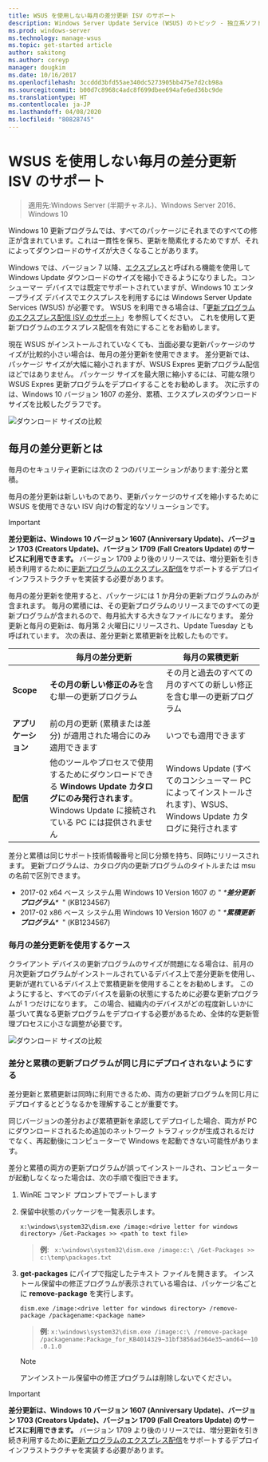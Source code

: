```yaml
---
title: WSUS を使用しない毎月の差分更新 ISV のサポート
description: Windows Server Update Service (WSUS) のトピック - 独立系ソフトウェア ベンダー (ISV) が WSUS Express 更新プログラム配信ではなく毎月の差分更新プログラムを一時的に使用してパッケージ サイズを小さくする方法
ms.prod: windows-server
ms.technology: manage-wsus
ms.topic: get-started article
author: sakitong
ms.author: coreyp
manager: dougkim
ms.date: 10/16/2017
ms.openlocfilehash: 3ccddd3bfd55ae340dc5273905bb475e7d2cb98a
ms.sourcegitcommit: b00d7c8968c4adc8f699dbee694afe6ed36bc9de
ms.translationtype: HT
ms.contentlocale: ja-JP
ms.lasthandoff: 04/08/2020
ms.locfileid: "80828745"
---
```

# <a name="monthly-delta-update-isv-support-without-wsus"></a>WSUS を使用しない毎月の差分更新 ISV のサポート

>適用先:Windows Server (半期チャネル)、Windows Server 2016、Windows 10

Windows 10 更新プログラムでは、すべてのパッケージにそれまでのすべての修正が含まれています。これは一貫性を保ち、更新を簡素化するためですが、それによってダウンロードのサイズが大きくなることがあります。  

Windows では、バージョン 7 以降、[エクスプレス](https://technet.microsoft.com/library/cc708456(v=ws.10).aspx#Anchor_2)と呼ばれる機能を使用して Windows Update ダウンロードのサイズを縮小できるようになりました。コンシューマー デバイスでは既定でサポートされていますが、Windows 10 エンタープライズ デバイスでエクスプレスを利用するには Windows Server Update Services (WSUS) が必要です。 WSUS を利用できる場合は、「[更新プログラムのエクスプレス配信 ISV のサポート](express-update-delivery-ISV-support.md)」を参照してください。 これを使用して更新プログラムのエクスプレス配信を有効にすることをお勧めします。 

現在 WSUS がインストールされていなくても、当面必要な更新パッケージのサイズが比較的小さい場合は、毎月の差分更新を使用できます。 差分更新では、パッケージ サイズが大幅に縮小されますが、WSUS Expres 更新プログラム配信ほどではありません。 パッケージ サイズを最大限に縮小するには、可能な限り WSUS Expres 更新プログラムをデプロイすることをお勧めします。 次に示すのは、Windows 10 バージョン 1607 の差分、累積、エクスプレスのダウンロード サイズを比較したグラフです。

![ダウンロード サイズの比較](../../media/express-update-delivery-isv-support/delta-1.png)

## <a name="what-is-monthly-delta-update"></a>毎月の差分更新とは

毎月のセキュリティ更新には次の 2 つのバリエーションがあります:差分と累積。

毎月の差分更新は新しいものであり、更新パッケージのサイズを縮小するために WSUS を使用できない ISV 向けの暫定的なソリューションです。

>[!IMPORTANT]
>**差分更新は、Windows 10 バージョン 1607 (Anniversary Update)、バージョン 1703 (Creators Update)、バージョン 1709 (Fall Creators Update) のサービスに利用できます。** バージョン 1709 より後のリリースでは、増分更新を引き続き利用するために[更新プログラムのエクスプレス配信](express-update-delivery-ISV-support.md)をサポートするデプロイ インフラストラクチャを実装する必要があります。

毎月の差分更新を使用すると、パッケージには 1 か月分の更新プログラムのみが含まれます。 毎月の累積には、その更新プログラムのリリースまでのすべての更新プログラムが含まれるので、毎月拡大する大きなファイルになります。 差分更新と毎月の更新は、毎月第 2 火曜日にリリースされ、Update Tuesday とも呼ばれています。 次の表は、差分更新と累積更新を比較したものです。

|                    | 毎月の**差分**更新                                                                                                                                                                                                       | 毎月の**累積**更新                                                                                                                                                                                             |
|--------------------|--------------------------------------------------------------------------------------------------------------------------------------------------------------------------------------------------------------------------------|---------------------------------------------------------------------------------------------------------------------------------------------------------------------------------------------------------------------------|
| **Scope**          | **その月の新しい修正のみ**を含む単一の更新プログラム                                                                                                                                                                           | その月と過去のすべての月のすべての新しい修正を含む単一の更新プログラム                                                                                                                                                   |
| **アプリケーション**    | 前の月の更新 (累積または差分) が適用された場合にのみ適用できます                                                                                                                                           | いつでも適用できます                                                                                                                                                                                                |
| **配信**       | 他のツールやプロセスで使用するためにダウンロードできる **Windows Update カタログにのみ発行されます**。 Windows Update に接続されている PC には提供されません                                                         | Windows Update (すべてのコンシューマー PC によってインストールされます)、WSUS、Windows Update カタログに発行されます                                                                                                                |

差分と累積は同じサポート技術情報番号と同じ分類を持ち、同時にリリースされます。 更新プログラムは、カタログ内の更新プログラムのタイトルまたは msu の名前で区別できます。

- 2017-02 x64 ベース システム用 Windows 10 Version 1607 の " *\***差分更新プログラム**\**  " (KB1234567)
- 2017-02 x86 ベース システム用 Windows 10 Version 1607 の " *\***累積更新プログラム**\**  " (KB1234567)                                                                                                                                                                                                                                                                                                                                                                                                                                                                                                                                                                                                                                                                                                                                                                                                                                                                                      

### <a name="when-to-use-monthly-delta-update"></a>毎月の差分更新を使用するケース

クライアント デバイスの更新プログラムのサイズが問題になる場合は、前月の月次更新プログラムがインストールされているデバイス上で差分更新を使用し、更新が遅れているデバイス上で累積更新を使用することをお勧めします。 このようにすると、すべてのデバイスを最新の状態にするために必要な更新プログラムが 1 つだけになります。 この場合、組織内のデバイスがどの程度新しいかに基づいて異なる更新プログラムをデプロイする必要があるため、全体的な更新管理プロセスに小さな調整が必要です。

![ダウンロード サイズの比較](../../media/express-update-delivery-isv-support/delta-2.png)

### <a name="prevent-deployment-of-delta-and-cumulative-updates-in-the-same-month"></a>差分と累積の更新プログラムが同じ月にデプロイされないようにする

差分更新と累積更新は同時に利用できるため、両方の更新プログラムを同じ月にデプロイするとどうなるかを理解することが重要です。

同じバージョンの差分および累積更新を承認してデプロイした場合、両方が PC にダウンロードされるため追加のネットワーク トラフィックが生成されるだけでなく、再起動後にコンピューターで Windows を起動できない可能性があります。

差分と累積の両方の更新プログラムが誤ってインストールされ、コンピューターが起動しなくなった場合は、次の手順で復旧できます。

1. WinRE コマンド プロンプトでブートします
2. 保留中状態のパッケージを一覧表示します。

    `x:\windows\system32\dism.exe /image:<drive letter for windows directory> /Get-Packages >> <path to text file>`
 
    > **例**: ` x:\windows\system32\dism.exe /image:c:\ /Get-Packages >> c:\temp\packages.txt`
 
3. **get-packages** にパイプで指定したテキスト ファイルを開きます。 インストール保留中の修正プログラムが表示されている場合は、パッケージ名ごとに **remove-package** を実行します。
 
   `dism.exe /image:<drive letter for windows directory> /remove-package /packagename:<package name>`
 
    > **例**: `x:\windows\system32\dism.exe /image:c:\ /remove-package /packagename:Package_for_KB4014329~31bf3856ad364e35~amd64~~10.0.1.0`
 
    >[!NOTE]
    >アンインストール保留中の修正プログラムは削除しないでください。

>[!IMPORTANT]
>**差分更新は、Windows 10 バージョン 1607 (Anniversary Update)、バージョン 1703 (Creators Update)、バージョン 1709 (Fall Creators Update) のサービスに利用できます。** バージョン 1709 より後のリリースでは、増分更新を引き続き利用するために[更新プログラムのエクスプレス配信](express-update-delivery-ISV-support.md)をサポートするデプロイ インフラストラクチャを実装する必要があります。
